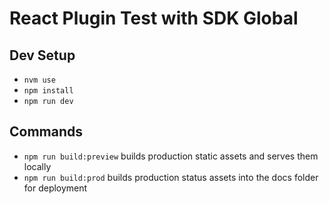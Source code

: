 # React Plugin Test with SDK Global

## Dev Setup

- `nvm use`
- `npm install`
- `npm run dev`

## Commands

- `npm run build:preview` builds production static assets and serves them locally
- `npm run build:prod` builds production status assets into the docs folder for deployment
